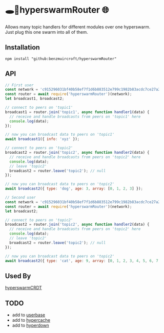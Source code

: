# 🕳️🥊hyperswarmRouter 🌐 

Allows many topic handlers for different modules over one hyperswarm. Just plug this one swarm into all of them.

## Installation
```
npm install "github:benzmuircroft/hyperswarmRouter"
```

## API
```js
// First user
const network = 'c915296031bf40b58ef7f1d6b883512e799c1982b83acdc7ce27a2079a8c196f'; // a hard-coded 64 character hex string
const router = await require('hyperswarmRouter')(network);
let broadcast1, broadcast2;

// connect to peers on 'topic1'
broadcast1 = router.join('topic1', async function handler1(data) {
  // receive and handle broadcasts from peers on 'topic1' here
  console.log(data);
});

// now you can broadcast data to peers on 'topic1'
await broadcast1({ info: 'xyz' });

// connect to peers on 'topic2'
broadcast2 = router.join('topic2', async function handler2(data) {
  // receive and handle broadcasts from peers on 'topic2' here
  console.log(data);
  // leave 'topic2'
  broadcast2 = router.leave('topic2'); // null
});

// now you can broadcast data to peers on 'topic2'
await broadcast2({ type: 'dog', age: 3, array: [0, 1, 2, 3] });
```
```js
// Second user
const network = 'c915296031bf40b58ef7f1d6b883512e799c1982b83acdc7ce27a2079a8c196f'; // a hard-coded 64 character hex string
const router = await require('hyperswarmRouter')(network);
let broadcast2;

// connect to peers on 'topic2'
broadcast2 = router.join('topic2', async function handler2(data) {
  // receive and handle broadcasts from peers on 'topic2' here
  console.log(data);
  // leave 'topic2'
  broadcast2 = router.leave('topic2'); // null
});

// now you can broadcast data to peers on 'topic2'
await broadcast2({ type: 'cat', age: 9, array: [0, 1, 2, 3, 4, 5, 6, 7, 8, 9] });
```

## Used By
[hyperswarmCRDT](https://github.com/benzmuircroft/hyperswarmCRDT)

## TODO

- add to [userbase](https://github.com/benzmuircroft/userbase) 
- add to [hypercache](https://github.com/benzmuircroft/hypercache)
- add to [hyperdown](https://github.com/benzmuircroft/hyperdown)
